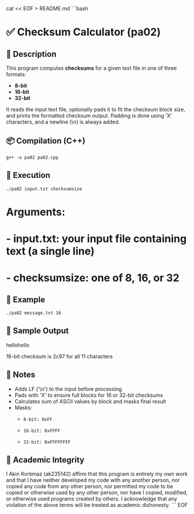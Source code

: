 cat << EOF > README.md
\`\`\`bash
# ✅ Checksum Calculator (pa02)

## 📄 Description
This program computes **checksums** for a given text file in one of three formats:
- **8-bit**
- **16-bit**
- **32-bit**

It reads the input text file, optionally pads it to fit the checksum block size, and prints the formatted checksum output. Padding is done using 'X' characters, and a newline (\n) is always added.

## 📦 Compilation (C++)
    g++ -o pa02 pa02.cpp

## 🚀 Execution
    ./pa02 input.txt checksumsize

# Arguments:
# - input.txt: your input file containing text (a single line)
# - checksumsize: one of 8, 16, or 32

## 📌 Example
    ./pa02 message.txt 16

## 🧪 Sample Output
hellohello

16-bit checksum is 2c97 for all 11 characters

## 📝 Notes
- Adds LF ('\\n') to the input before processing
- Pads with 'X' to ensure full blocks for 16 or 32-bit checksums
- Calculates sum of ASCII values by block and masks final result
- Masks:
  -     8-bit: 0xFF
  -     16-bit: 0xFFFF
  -     32-bit: 0xFFFFFFFF

## 🔐 Academic Integrity
I Akin Korkmaz (ak235142) affirm that this program is entirely my own work and that I have neither developed my code with any another person, nor copied any code from any other person, nor permitted my code to be copied or otherwise used by any other person, nor have I copied, modified, or otherwise used programs created by others. I acknowledge that any violation of the above terms will be treated as academic dishonesty.
\`\`\`
EOF
